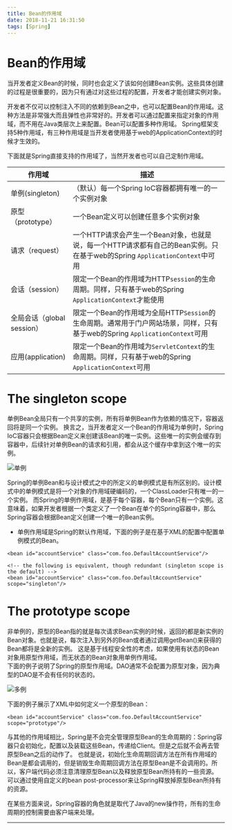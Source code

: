```yaml
---
title: Bean的作用域
date: 2018-11-21 16:31:50
tags: [Spring]
---
```



# Bean的作用域

当开发者定义Bean的时候，同时也会定义了该如何创建Bean实例。这些具体创建的过程是很重要的，因为只有通过对这些过程的配置，开发者才能创建实例对象。

开发者不仅可以控制注入不同的依赖到Bean之中，也可以配置Bean的作用域。这种方法是非常强大而且弹性也非常好的。开发者可以通过配置来指定对象的作用域，而不用在Java类层次上来配置。Bean可以配置多种作用域。 Spring框架支持5种作用域，有三种作用域是当开发者使用基于web的ApplicationContext的时候才生效的。 

 
下面就是Spring直接支持的作用域了，当然开发者也可以自己定制作用域。

<!--more-->

<table>
<thead>
<tr>
<th>作用域</th>
<th>描述</th>
</tr>
</thead>
<tbody>
<tr>
<td>单例(singleton)</td>
<td>（默认）每一个Spring IoC容器都拥有唯一的一个实例对象</td>
</tr>
<tr>
<td>原型（prototype）</td>
<td>一个Bean定义可以创建任意多个实例对象</td>
</tr>
<tr>
<td>请求（request）</td>
<td>一个HTTP请求会产生一个Bean对象，也就是说，每一个HTTP请求都有自己的Bean实例。只在基于web的Spring <code>ApplicationContext</code>中可用</td>
</tr>
<tr>
<td>会话（session）</td>
<td>限定一个Bean的作用域为HTTP<code>session</code>的生命周期。同样，只有基于web的Spring <code>ApplicationContext</code>才能使用</td>
</tr>
<tr>
<td>全局会话（global session）</td>
<td>限定一个Bean的作用域为全局HTTP<code>Session</code>的生命周期。通常用于门户网站场景，同样，只有基于web的Spring <code>ApplicationContext</code>可用</td>
</tr>
<tr>
<td>应用(application)</td>
<td>限定一个Bean的作用域为<code>ServletContext</code>的生命周期。同样，只有基于web的Spring <code>ApplicationContext</code>可用</td>
</tr>
</tbody>
</table>


# The singleton scope

单例Bean全局只有一个共享的实例，所有将单例Bean作为依赖的情况下，容器返回将是同一个实例。
换言之，当开发者定义一个Bean的作用域为单例时，Spring IoC容器只会根据Bean定义来创建该Bean的唯一实例。这些唯一的实例会缓存到容器中，后续针对单例Bean的请求和引用，都会从这个缓存中拿到这个唯一的实例。 

![单例](/img/2018-11-21/singleton.png)

Spring的单例Bean和与设计模式之中的所定义的单例模式是有所区别的。设计模式中的单例模式是将一个对象的作用域硬编码的，一个ClassLoader只有唯一的一个实例。 而Spring的单例作用域，是基于每个容器，每个Bean只有一个实例。这意味着，如果开发者根据一个类定义了一个Bean在单个的Spring容器中，那么Spring容器会根据Bean定义创建一个唯一的Bean实例。   

* 单例作用域是Spring的默认作用域，下面的例子是在基于XML的配置中配置单例模式的Bean。

```
<bean id="accountService" class="com.foo.DefaultAccountService"/>

<!-- the following is equivalent, though redundant (singleton scope is the default) -->
<bean id="accountService" class="com.foo.DefaultAccountService" scope="singleton"/>
```

# The prototype scope

非单例的，原型的Bean指的就是每次请求Bean实例的时候，返回的都是新实例的Bean对象。也就是说，每次注入到另外的Bean或者通过调用getBean()来获得的Bean都将是全新的实例。 这是基于线程安全性的考虑，如果使用有状态的Bean对象用原型作用域，而无状态的Bean对象用单例作用域。  
下面的例子说明了Spring的原型作用域。DAO通常不会配置为原型对象，因为典型的DAO是不会有任何的状态的。

![多例](/img/2018-11-21/prototype.png)

下面的例子展示了XML中如何定义一个原型的Bean：

```
<bean id="accountService" class="com.foo.DefaultAccountService" scope="prototype"/>
```
与其他的作用域相比，Spring是不会完全管理原型Bean的生命周期的：Spring容器只会初始化，配置以及装载这些Bean，传递给Client。但是之后就不会再去管原型Bean之后的动作了。 也就是说，初始化生命周期回调方法在所有作用域的Bean是都会调用的，但是销毁生命周期回调方法在原型Bean是不会调用的。所以，客户端代码必须注意清理原型Bean以及释放原型Bean所持有的一些资源。 可以通过使用自定义的bean post-processor来让Spring释放掉原型Bean所持有的资源。  

在某些方面来说，Spring容器的角色就是取代了Java的new操作符，所有的生命周期的控制需要由客户端来处理。


---

